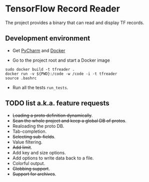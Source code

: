 # TensorFlow Record Reader

The project provides a binary that can read and display TF records.


## Development environment

* Get [PyCharm](https://www.jetbrains.com/pycharm/download/) and [Docker](https://docs.docker.com/engine/installation/)

* Go to the project root and start a Docker image
```
sudo docker build -t tfreader .
docker run -v ${PWD}:/code -w /code -i -t tfreader
source .bashrc
```

* Run all the tests `run_tests`.

## TODO list a.k.a. feature requests

* <s>Loading a proto definition dynamically</s>.
* <s>Scan the whole project and keep a global DB of protos</s>.
* Realoading the proto DB.
* Tab-completion.
* <s>Selecting sub-fields</s>.
* Value filtering.
* <s>Add limit</s>.
* Add key and size options.
* Add options to write data back to a file.
* Colorful output.
* <s>Globbing support</s>.
* <s>Support for archives</s>.
